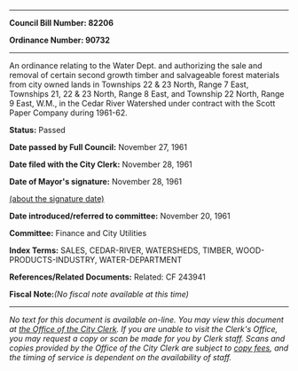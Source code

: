 

********

**Council Bill Number: 82206**
   
**Ordinance Number: 90732**
********

 An ordinance relating to the Water Dept. and authorizing the sale and removal of certain second growth timber and salvageable forest materials from city owned lands in Townships 22 & 23 North, Range 7 East, Townships 21, 22 & 23 North, Range 8 East, and Township 22 North, Range 9 East, W.M., in the Cedar River Watershed under contract with the Scott Paper Company during 1961-62.

**Status:** Passed
   
**Date passed by Full Council:** November 27, 1961
   
**Date filed with the City Clerk:** November 28, 1961
   
**Date of Mayor's signature:** November 28, 1961
   
[(about the signature date)](/~public/approvaldate.htm)
   
   
   
**Date introduced/referred to committee:** November 20, 1961
   
**Committee:** Finance and City Utilities
   
   
**Index Terms:** SALES, CEDAR-RIVER, WATERSHEDS, TIMBER, WOOD-PRODUCTS-INDUSTRY, WATER-DEPARTMENT

**References/Related Documents:** Related: CF 243941

**Fiscal Note:**_(No fiscal note available at this time)_
********

_No text for this document is available on-line. You may view this document at [the Office of the City Clerk](http://www.seattle.gov/leg/clerk/contactUs.htm). If you are unable to visit the Clerk's Office, you may request a copy or scan be made for you by Clerk staff. Scans and copies provided by the Office of the City Clerk are subject to [copy fees](http://clerk.seattle.gov/~public/clerkfees.htm), and the timing of service is dependent on the availability of staff._

